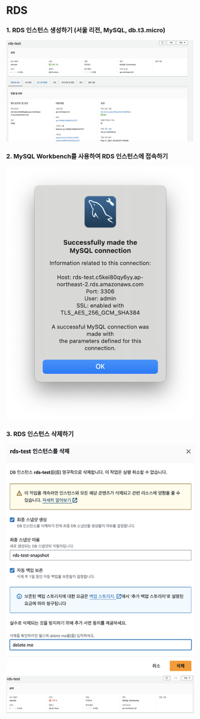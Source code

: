 # RDS
### 1. RDS 인스턴스 생성하기 (서울 리전, MySQL, db.t3.micro)
![1. RDS 인스턴스 생성하기](images/markdown-image.png)
### 2. MySQL Workbench를 사용하여 RDS 인스턴스에 접속하기
![2. MySQL Workbench를 사용하여 RDS 인스턴스에 접속하기](images/markdown-image-1.png)
### 3. RDS 인스턴스 삭제하기
![3. RDS 인스턴스 삭제하기 1](images/markdown-image-2.png)
![3. RDS 인스턴스 삭제하기 2](images/markdown-image-3.png)